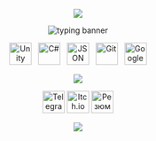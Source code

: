 <p align="center"> <img src="https://capsule-render.vercel.app/api?type=waving&color=7f53ac&height=100&section=header"/></p>

<p align="center"> <img src="https://readme-typing-svg.herokuapp.com/?font=WDXL+Lubrifont+TC&weight=400&size=32&duration=2000&pause=1000&color=B18FFF&center=true&vCenter=true&width=600&lines=🎮+Game+Developer+and+Designer+🎮;🧩+Минимум+слов+—+максимум+игр+🧩" alt="typing banner" /></p>

<p align="center">
  <img src="https://cdn.jsdelivr.net/gh/devicons/devicon/icons/unity/unity-original.svg" height="40" title="Unity" />&nbsp;&nbsp;
  <img src="https://cdn.jsdelivr.net/gh/devicons/devicon/icons/csharp/csharp-original.svg" height="40" title="C#" />&nbsp;&nbsp;
  <img src="https://img.icons8.com/?size=100&id=6or30FVdPylJ&format=png" height="40" title="JSON" />&nbsp;&nbsp;
  <img src="https://cdn.jsdelivr.net/gh/devicons/devicon/icons/git/git-original.svg" height="40" title="Git" />&nbsp;&nbsp;
  <img src="https://cdn.jsdelivr.net/gh/homarr-labs/dashboard-icons/svg/google-docs.svg" height="40" title="Google Docs" />
</p>

<p align="center"><img src="https://capsule-render.vercel.app/api?type=soft&height=7&color=7f53ac&section=header"/></p>

<p align="center">
  <a href="https://t.me/matrix_has_you_neo" target="_blank" title="Telegram"><img src="https://img.icons8.com/?size=100&id=63306&format=png" height="40" alt="Telegram"/></a>
  <a href="https://battlecrow.itch.io/" target="_blank" title="Itch.io"><img src="https://img.icons8.com/?size=100&id=b9_NzGK1H_Pe&format=png&color=FA5252" height="40" alt="Itch.io"/></a>
  <a href="https://battlecrow-dev.github.io/" target="_blank" title="Резюме"><img src="https://img.icons8.com/?size=100&id=23883&format=png" height="40" alt="Резюме"/></a>
</p>

<p align="center"><img src="https://capsule-render.vercel.app/api?type=waving&color=7f53ac&height=150&section=footer"/></p>
